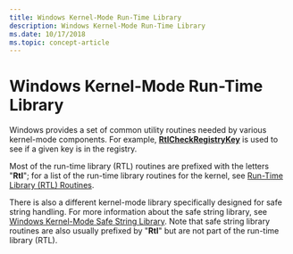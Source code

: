 ```yaml
---
title: Windows Kernel-Mode Run-Time Library
description: Windows Kernel-Mode Run-Time Library
ms.date: 10/17/2018
ms.topic: concept-article
---
```


# Windows Kernel-Mode Run-Time Library


Windows provides a set of common utility routines needed by various kernel-mode components. For example, [**RtlCheckRegistryKey**](/windows-hardware/drivers/ddi/wdm/nf-wdm-rtlcheckregistrykey) is used to see if a given key is in the registry.

Most of the run-time library (RTL) routines are prefixed with the letters "**Rtl**"; for a list of the run-time library routines for the kernel, see [Run-Time Library (RTL) Routines](/windows-hardware/drivers/ddi/index).

There is also a different kernel-mode library specifically designed for safe string handling. For more information about the safe string library, see [Windows Kernel-Mode Safe String Library](windows-kernel-mode-safe-string-library.md). Note that safe string library routines are also usually prefixed by "**Rtl**" but are not part of the run-time library (RTL).

 

